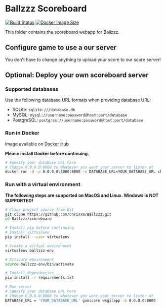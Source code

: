 # Ballzzz Scoreboard

[![Build Status](https://travis-ci.com/chrisx8/Ballzzz.svg?branch=master)](https://travis-ci.com/chrisx8/Ballzzz)
[![Docker Image Size](https://images.microbadger.com/badges/image/chrisx8/ballzzz-scoreboard.svg)](https://microbadger.com/images/chrisx8/ballzzz-scoreboard "Docker Image Info")

This folder contains the scoreboard webapp for Ballzzz.

## Configure game to use a our server

You don't have to change anything to upload your score to our score server!

## Optional: Deploy your own scoreboard server

### Supported databases

Use the following database URL formats when providing database URL:

- SQLite: `sqlite:///database.db`
- MySQL: `mysql://username:password@host:port/database`
- PostgreSQL: `postgres://username:password@host:port/database`

### Run in Docker

Image available on [Docker Hub](https://cloud.docker.com/repository/docker/chrisx8/ballzzz-scoreboard)

**Please install Docker before continuing.**

```bash
# Specify your database URL here
# Change 0.0.0.0:8000 to whatever you want your server to listen at
docker run -d -p 0.0.0.0:8000:8000 -e DATABASE_URL=YOUR_DATABASE_URL chrisx8/ballzzz-scoreboard:latest
```

### Run with a virtual environment

**The following steps are supported on MacOS and Linux. Windows is NOT SUPPORTED!**

```bash
# Clone project source from Git
git clone https://github.com/chrisx8/Ballzzz.git
cd Ballzzz/scoreboard

# Install pip before continuing
# Install virtualenv
pip install --user virtualenv

# Create a virtual environment
virtualenv ballzzz-env

# Activate environment
source ballzzz-env/bin/activate

# Install dependencies
pip install -r requirements.txt

# Run server
# Specify your database URL here
# Change 0.0.0.0:8000 to whatever you want your server to listen at
DATABASE_URL = 'YOUR_DATABASE_URL' gunicorn wsgi:app -b 0.0.0.0:8000
```
